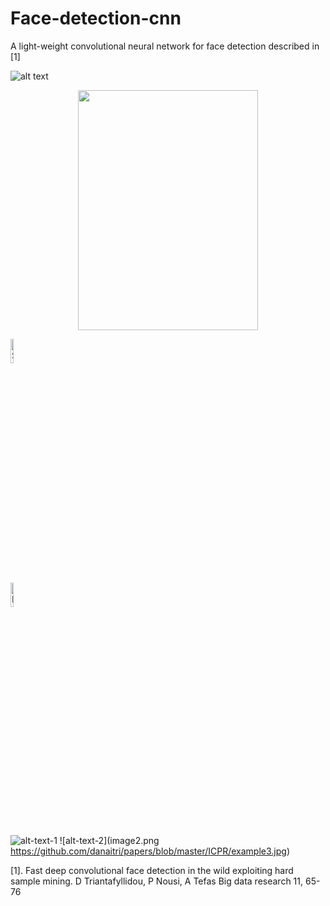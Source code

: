 # Face-detection-cnn

A light-weight convolutional neural network for face detection described in [1]

![alt text](https://github.com/danaitri/papers/blob/master/BigDataResearch/detection_examples/12_Group_Group_12_Group_Group_12_201.jpg.jpgdetected00.jpg)

<p align="center">
<img width="288" height="384" src="https://github.com/danaitri/papers/blob/master/BigDataResearch/FDDB000000.jpg">
</p>

 <div class="row">
  <div class="column">
    <img src="https://github.com/danaitri/papers/blob/master/BigDataResearch/FDDB000000.jpg" alt="Snow" style="width:10%">
  </div>
  <div class="column">
    <img src="https://github.com/danaitri/papers/blob/master/ICPR/example3.jpg" alt="Forest" style="width:10%">
  </div>
</div> 

![alt-text-1](https://github.com/danaitri/papers/blob/master/BigDataResearch/FDDB000000.jpg) ![alt-text-2](image2.png https://github.com/danaitri/papers/blob/master/ICPR/example3.jpg)

[1]. Fast deep convolutional face detection in the wild exploiting hard sample mining. D Triantafyllidou, P Nousi, A Tefas Big data research 11, 65-76


